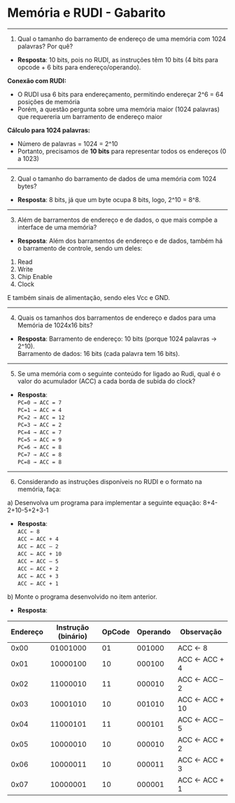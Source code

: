 # Memória e RUDI - Gabarito
---
1. Qual o tamanho do barramento de endereço de uma memória com 1024 palavras? Por quê?

- **Resposta**: 10 bits, pois no RUDI, as instruções têm 10 bits (4 bits para opcode + 6 bits para endereço/operando).

**Conexão com RUDI:**
- O RUDI usa 6 bits para endereçamento, permitindo endereçar 2^6 = 64 posições de memória
- Porém, a questão pergunta sobre uma memória maior (1024 palavras) que requereria um barramento de endereço maior

**Cálculo para 1024 palavras:**
- Número de palavras = 1024 = 2^10
- Portanto, precisamos de **10 bits** para representar todos os endereços (0 a 1023)

---
2. Qual o tamanho do barramento de dados de uma memória com 1024 bytes?

- **Resposta**: 8 bits, já que um byte ocupa 8 bits, logo, 2^10 = 8^8.
---
3. Além de barramentos de endereço e de dados, o que mais compõe a interface de uma memória?

- **Resposta**: Além dos barramentos de endereço e de dados, também há o barramento de controle, sendo um deles:

1. Read 
2. Write 
3. Chip Enable
4. Clock

E também sinais de alimentação, sendo eles Vcc e GND.

---
4. Quais os tamanhos dos barramentos de endereço e dados para uma Memória de 1024x16 bits?

- **Resposta**: Barramento de endereço: 10 bits (porque 1024 palavras → 2^10).
<br>Barramento de dados: 16 bits (cada palavra tem 16 bits).
---

5. Se uma memória com o seguinte conteúdo for ligado ao Rudi, qual é o valor do acumulador (ACC) a cada borda de subida do clock?

- **Resposta**: <br>``PC=0 → ACC = 7``
<br>``PC=1 → ACC = 4``
<br>``PC=2 → ACC = 12``
<br>``PC=3 → ACC = 2``
<br>``PC=4 → ACC = 7``
<br>``PC=5 → ACC = 9``
<br>``PC=6 → ACC = 8``
<br>``PC=7 → ACC = 8``
<br>``PC=8 → ACC = 8``
---

6. Considerando as instruções disponíveis no RUDI e o formato na memória, faça:

a) Desenvolva um programa para implementar a seguinte equação: 8+4-2+10-5+2+3-1

- **Resposta**: 
<br>``ACC ← 8``
<br>``ACC ← ACC + 4``
<br>``ACC ← ACC – 2``
<br>``ACC ← ACC + 10``
<br>``ACC ← ACC – 5``
<br>``ACC ← ACC + 2``
<br>``ACC ← ACC + 3``
<br>``ACC ← ACC + 1``

b) Monte o programa desenvolvido no item anterior.

- **Resposta**:

| Endereço | Instrução (binário) | OpCode | Operando | Observação |
|----------|-------------------|--------|----------|------------|
| 0x00 | 01001000 | 01 | 001000 | ACC ← 8 |
| 0x01 | 10000100 | 10 | 000100 | ACC ← ACC + 4 |
| 0x02 | 11000010 | 11 | 000010 | ACC ← ACC – 2 |
| 0x03 | 10001010 | 10 | 001010 | ACC ← ACC + 10 |
| 0x04 | 11000101 | 11 | 000101 | ACC ← ACC – 5 |
| 0x05 | 10000010 | 10 | 000010 | ACC ← ACC + 2 |
| 0x06 | 10000011 | 10 | 000011 | ACC ← ACC + 3 |
| 0x07 | 10000001 | 10 | 000001 | ACC ← ACC + 1 |